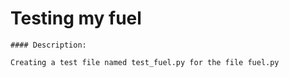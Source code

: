 
# Testing my fuel

    #### Description:

    Creating a test file named test_fuel.py for the file fuel.py